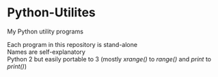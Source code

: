 # Python-Utilites
My Python utility programs

Each program in this repository is stand-alone<br>
Names are self-explanatory<br>
Python 2 but easily portable to 3 (mostly <i>xrange()</i> to <i>range()</i> and <i>print</i> to <i>print()</i>)
